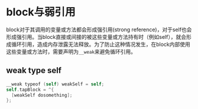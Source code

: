# block与弱引用

block对于其调用的变量或方法都会形成强引用(strong reference)，对于self也会形成强引用。当block直接或间接的被这些变量或方法持有时（例如self），就会形成循环引用，造成内存泄露无法释放。为了防止这种情况发生，在block内部使用这些变量或方法时，需要声明为`__weak`来避免循环引用。

## weak type self
```objective-c
__weak typeof (self) weakSelf = self;
self.tapBlock = ^{
  [weakSelf dosomething];
};
```

